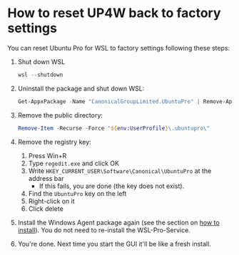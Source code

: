 # How to reset UP4W back to factory settings

You can reset Ubuntu Pro for WSL to factory settings following these steps:

1. Shut down WSL
   ```powershell
   wsl --shutdown
   ```
2. Uninstall the package and shut down WSL:

    ```powershell
    Get-AppxPackage -Name "CanonicalGroupLimited.UbuntuPro" | Remove-AppxPackage`
    ```
3. Remove the public directory:
    ```powershell
    Remove-Item -Recurse -Force "${env:UserProfile}\.ubuntupro\"
    ```
4. Remove the registry key:
   1. Press Win+R
   2. Type `regedit.exe` and click OK
   3. Write `HKEY_CURRENT_USER\Software\Canonical\UbuntuPro` at the address bar
      - If this fails, you are done (the key does not exist).
   4. Find the `UbuntuPro` key on the left
   5. Right-click on it
   6. Click delete
5. Install the Windows Agent package again (see the section on [how to install](dev::install::agent)). You do not need to re-install the WSL-Pro-Service.
6. You're done. Next time you start the GUI it'll be like a fresh install.
